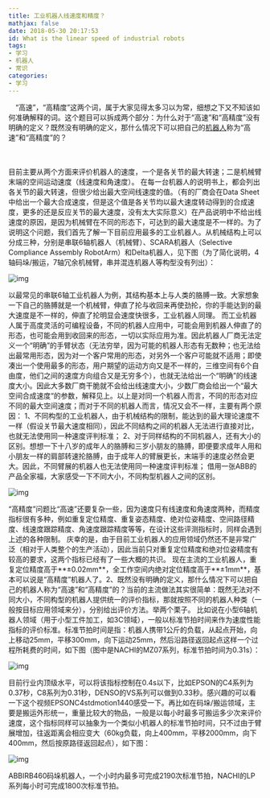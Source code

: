 ```yaml
---
title: 工业机器人线速度和精度？
mathjax: false
date: 2018-05-30 20:17:53
id: What is the linear speed of industrial robots
tags:
- 学习
- 机器人
- 常识
categories:
- 学习
---
```


　“高速”，“高精度”这两个词，属于大家见得太多习以为常，细想之下又不知该如何准确解释的词。这个题目可以拆成两个部分：为什么对于“高速”和“高精度”没有明确的定义？既然没有明确的定义，那什么情况下可以把自己的[机器人](http://article.cechina.cn/word/288295.aspx)称为“高速”和“高精度”的？

<!---more--->　　

目前主要从两个方面来评价机器人的速度，一个是各关节的最大转速；二是机械臂末端的空间运动速度（线速度和角速度）。
在每一台机器人的说明书上，都会列出各关节的最大转速，但很少给出最大空间线速度的值。（有的厂商会在Data Sheet中给出一个最大合成速度，但是这个值是各关节均以最大速度转动得到的合成速度，更多的还是反应关节的最大速度，没有太大实际意义）在产品说明中不给出线速度的原因，是因为机械臂在不同的形态下，可达到的最大速度是不一样的。为了说明这个问题，我们首先了解一下目前应用最多的工业机器人。从机械结构上可以分成三种，分别是串联6轴机器人（机械臂）、SCARA机器人（Selective Compliance Assembly RobotArm）和Delta机器人，见下图（为了简化说明，4轴码垛/搬运，7轴冗余机械臂，串并混连机器人等构型没有列出）：

![img](http://manager.cechina.cn/upload/article/b768d7f9-201c-4b51-8942-a3b648b82be4/11_new.jpg)

以最常见的串联6轴工业机器人为例，其结构基本上与人类的胳膊一致。大家想象一下自己的胳膊就是一个机械臂，伸直了抡与收回来再使劲抡，你的手能达到的最大速度是不一样的，伸直了抡明显会速度快很多，工业机器人同理。
而工业机器人属于高度灵活的可编程设备，不同的机器人应用中，可能会用到机器人伸直了的形态，也可能会用到收回来的形态，一切以实际应用为准。因此机器人厂商无法定义一个“明确”的手臂状态（无法穷举，因为可能的机器人形态有无数种；也无法给出最常用形态，因为对一个客户常用的形态，对另外一个客户可能就不适用；即使凑出一个使用最多的形态，用户期望的运动方向又是不一样的，三维空间有6个自由度，他们之间的速度方向组合又是无穷多个），也就无法给出一个“明确”的线速度大小。因此大多数厂商干脆就不会给出线速度大小，少数厂商会给出一个“最大空间合成速度“的参数，解释见上。以上是对同一个机器人而言，不同的形态对应不同的最大空间速度；而对于不同的机器人而言，情况又会不一样，主要有两个原因：
1、不同构型的工业机器人，由于机械结构的限制，能达到的最大理论速度不一样（假设关节最大速度相同），因此不同结构之间的机器人无法进行直接对比，也就无法使用同一种速度评判标准；
2、对于同样结构的不同机器人，还有大小的区别。想想一下十八岁的成年人的胳膊和三岁小朋友的胳膊，即便要求成年人用和小朋友一样的肩部转速抡胳膊，由于成年人的臂展更长，末端手的速度必然会更大。因此，不同臂展的机器人也无法使用同一种速度评判标准；
借用一张ABB的产品全家福，大家感受一下不同大小，不同构型机器人之间的区别。

![img](http://manager.cechina.cn/upload/article/b768d7f9-201c-4b51-8942-a3b648b82be4/22_new.jpg)

“高精度”问题比“高速”还要复杂一些，因为速度只有线速度和角速度两种，而精度指标很有多种，例如重复定位精度、重复姿态精度、绝对位姿精度、空间路径精度、线速度跟踪精度、角速度跟踪精度等等，在设计这些评测指标时，同样会遇到上述的各种限制。
庆幸的是，由于目前工业机器人的应用领域仍然还不是非常广泛（相对于人类整个的生产活动），因此当前只对重复定位精度和绝对位姿精度有较高的要求，这两个指标已经有了一些大概的共识。
现在主流的工业机器人，重复定位精度高于**±0.02mm**，全工作空间内绝对定位精度高于**±1mm**，基本可以说是“高精度”机器人了。2、既然没有明确的定义，那什么情况下可以把自己的机器人称为“高速”和“高精度”的？当前的主流做法其实很简单：既然无法对不同大小，不同构型的机器人提供统一的评价指标，那就按照不同的机器人种类（一般按目标应用领域来分），分别给出评价方法。举两个栗子。
比如说在小型6轴机器人领域（用于小型工件加工，如3C领域），一般以标准节拍时间来作为速度性能指标的评价标准。标准节拍时间是指：机器人携带1公斤的负载，从起点开始，向上移动25mm，平移300mm，向下运动25mm，然后沿路径返回起点这样一个过程所耗费的时间，如下图（图中是NACHI的MZ07系列，标准节拍时间为0.31s）：

![img](http://manager.cechina.cn/upload/article/b768d7f9-201c-4b51-8942-a3b648b82be4/33_new.jpg)

目前行业内顶级水平，可以将该指标控制在0.4s以下，比如EPSON的C4系列为0.37秒，C8系列为0.31秒，DENSO的VS系列可以做到0.33秒。感兴趣的可以看一下这个视频EPSONC4stdmotion1440感受一下。再比如在码垛/搬运领域，主要是搬运外形统一，重量比较大的物品，一般是以每小时最多可搬运多少次来评价速度，这个指标同样可以抽象为一个类似小机器人的标准节拍时间，只不过由于臂展增加，往返距离会相应变大（60kg负载，向上400mm，平移2000mm，向下400mm，然后按原路径返回起点），如下图：

![img](http://manager.cechina.cn/upload/article/b768d7f9-201c-4b51-8942-a3b648b82be4/44_new.jpg)

ABBIRB460码垛机器人，一个小时内最多可完成2190次标准节拍，NACHI的LP系列每小时可完成1800次标准节拍。